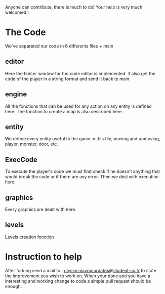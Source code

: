 Anyone can contribute, there is much to do! Your help is very much welcomed !

# The Code

We've separated our code in 6 differents files + main

## editor

Here the tkinter window for the code editor is implemented. It also get the code of the player in a string format and send it back to main

## engine

All the fonctions that can be used for any action on any entity is defined here. The fonction to create a map is also described here.

## entity

We define every entity useful to the game in this file, moving and unmoving, player, monster, door, etc.

## ExecCode

To execute the player's code we must first check if he doesn't anything that would break the code or if there are any error. Then we deal with execution here.

## graphics

Every graphics are dealt with here.

## levels

Levels creation fonction


# Instruction to help

After forking send a mail to : ulysse.mavrocordatos@student-cs.fr to state the improvement you wish to work on.
When your done and you have a interesting and working change to code a simple pull request should be enough.